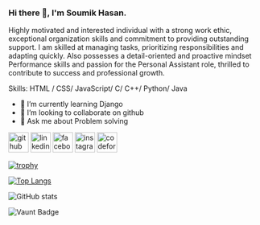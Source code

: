 ### Hi there 👋, I'm Soumik Hasan.

Highly motivated and interested individual with a strong work ethic, exceptional organization skills and commitment to providing outstanding support. I am skilled at managing tasks, prioritizing responsibilities and adapting quickly. Also possesses a detail-oriented and proactive mindset Performance skills and passion for the Personal Assistant role, thrilled to contribute to success and professional growth.

Skills: HTML / CSS/ JavaScript/ C/ C++/ Python/ Java

- 🌱 I’m currently learning Django 
- 👯 I’m looking to collaborate on github 
- 💬 Ask me about Problem solving 


[<img src='https://cdn.jsdelivr.net/npm/simple-icons@3.0.1/icons/github.svg' alt='github' height='40'>](https://github.com/Soumik-HasanSMK)  [<img src='https://cdn.jsdelivr.net/npm/simple-icons@3.0.1/icons/linkedin.svg' alt='linkedin' height='40'>](https://www.linkedin.com/in/soumik-hasan-smk/)  [<img src='https://cdn.jsdelivr.net/npm/simple-icons@3.0.1/icons/facebook.svg' alt='facebook' height='40'>](https://www.facebook.com/soumik.hasan.37)  [<img src='https://cdn.jsdelivr.net/npm/simple-icons@3.0.1/icons/instagram.svg' alt='instagram' height='40'>](https://www.instagram.com/soumik_.hasan/)  [<img src='https://cdn.jsdelivr.net/npm/simple-icons@3.0.1/icons/codeforces.svg' alt='codeforces' height='40'>](https://codeforces.com/profile/soumik.hasan)  

[![trophy](https://github-profile-trophy.vercel.app/?username=Soumik-HasanSMK)](https://github.com/ryo-ma/github-profile-trophy)

[![Top Langs](https://github-readme-stats.vercel.app/api/top-langs/?username=Soumik-HasanSMK)](https://github.com/anuraghazra/github-readme-stats)

![GitHub stats](https://github-readme-stats.vercel.app/api?username=Soumik-HasanSMK&show_icons=true&count_private=true)  

![Vaunt Badge](https://api.vaunt.dev/v1/github/entities/Soumik-HasanSMK/contributions?format=svg&private=true)  

